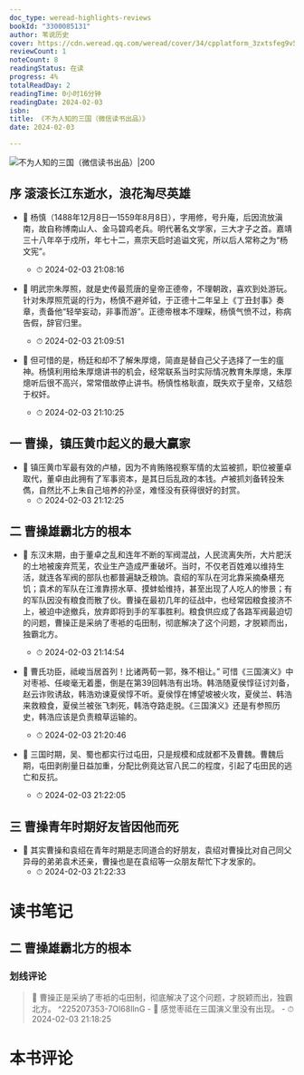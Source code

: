 ```yaml
---
doc_type: weread-highlights-reviews
bookId: "3300085131"
author: 苇说历史
cover: https://cdn.weread.qq.com/weread/cover/34/cpplatform_3zxtsfeg9v5petbrsis19y/t7_cpplatform_3zxtsfeg9v5petbrsis19y1706172938.jpg
reviewCount: 1
noteCount: 8
readingStatus: 在读
progress: 4%
totalReadDay: 2
readingTime: 0小时16分钟
readingDate: 2024-02-03
isbn: 
title: 《不为人知的三国（微信读书出品）》
date: 2024-02-03

---
```


![ 不为人知的三国（微信读书出品）|200](https://cdn.weread.qq.com/weread/cover/34/cpplatform_3zxtsfeg9v5petbrsis19y/t7_cpplatform_3zxtsfeg9v5petbrsis19y1706172938.jpg)


## 序 滚滚长江东逝水，浪花淘尽英雄


- 📌 杨慎（1488年12月8日—1559年8月8日），字用修，号升庵，后因流放滇南，故自称博南山人、金马碧鸡老兵。明代著名文学家，三大才子之首。嘉靖三十八年卒于戍所，年七十二，熹宗天启时追谥文宪，所以后人常称之为“杨文宪”。 
    - ⏱ 2024-02-03 21:08:16 

- 📌 明武宗朱厚照，就是史传最荒唐的皇帝正德帝，不理朝政，喜欢到处游玩。针对朱厚照荒诞的行为，杨慎不避斧钺，于正德十二年呈上《丁丑封事》奏章，责备他“轻举妄动，非事而游”。正德帝根本不理睬，杨慎气愤不过，称病告假，辞官归里。 
    - ⏱ 2024-02-03 21:09:51 

- 📌 但可惜的是，杨廷和却不了解朱厚熜，简直是替自己父子选择了一生的瘟神。杨慎利用给朱厚熜讲书的机会，经常联系当时实际情况教育朱厚熜，朱厚熜听后很不高兴，常常借故停止讲书。杨慎性格耿直，既失欢于皇帝，又结怨于权奸。 
    - ⏱ 2024-02-03 21:10:25 
## 一 曹操，镇压黄巾起义的最大赢家


- 📌 镇压黄巾军最有效的卢植，因为不肯贿赂视察军情的太监被抓，职位被董卓取代，董卓由此拥有了军事资本，是其日后乱政的本钱。卢被抓刘备转投朱儁，自然比不上朱自己培养的孙坚，难怪没有获得很好的封赏。 
    - ⏱ 2024-02-03 21:12:25 
## 二 曹操雄霸北方的根本


- 📌 东汉末期，由于董卓之乱和连年不断的军阀混战，人民流离失所，大片肥沃的土地被废弃荒芜，农业生产造成严重破坏。当时，不仅老百姓难以维持生活，就连各军阀的部队也都普遍缺乏粮饷。袁绍的军队在河北靠采摘桑椹充饥；袁术的军队在江淮靠捞水草、摸蚌蛤维持，甚至出现了人吃人的惨景；有的军队因没有粮食而散了伙。曹操在最初几年的征战中，也经常因粮食接济不上，被迫中途撤兵，放弃即将到手的军事胜利。粮食供应成了各路军阀最迫切的问题，曹操正是采纳了枣袛的屯田制，彻底解决了这个问题，才脱颖而出，独霸北方。 
    - ⏱ 2024-02-03 21:14:54 

- 📌 曹氏功臣，祗峻当居首列！比诸两荀一郭，殊不相让。”
可惜《三国演义》中对枣袛、任峻毫无着墨，倒是在第39回韩浩有出场。韩浩随夏侯惇征讨刘备，赵云诈败诱敌，韩浩劝谏夏侯惇不听。夏侯惇在博望坡被火攻，夏侯兰、韩浩来救粮食，夏侯兰被张飞刺死，韩浩夺路走脱。《三国演义》还是有参照历史，韩浩应该是负责粮草运输的。 
    - ⏱ 2024-02-03 21:20:46 

- 📌 三国时期，吴、蜀也都实行过屯田，只是规模和成就都不及曹魏。曹魏后期，屯田剥削量日益加重，分配比例竟达官八民二的程度，引起了屯田民的逃亡和反抗。 
    - ⏱ 2024-02-03 21:22:05 
## 三 曹操青年时期好友皆因他而死


- 📌 其实曹操和袁绍在青年时期是志同道合的好朋友，袁绍对曹操比对自己同父异母的弟弟袁术还亲，曹操也是在袁绍等一众朋友帮忙下才发家的。 
    - ⏱ 2024-02-03 21:22:33 

# 读书笔记

## 二 曹操雄霸北方的根本

### 划线评论
> 📌 曹操正是采纳了枣袛的屯田制，彻底解决了这个问题，才脱颖而出，独霸北方。  ^225207353-7OI68IlnG
    - 💭 感觉枣祗在三国演义里没有出现。
    - ⏱ 2024-02-03 21:18:25
   

# 本书评论
